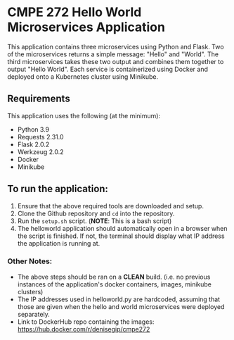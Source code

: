 # CMPE 272 Hello World Microservices Application
This application contains three microservices using Python and Flask. Two of the microservices returns a simple message: "Hello" and "World". The third microservices takes these two output and combines them together to output "Hello World". Each service is containerized using Docker and deployed onto a Kubernetes cluster using Minikube.

## Requirements
This application uses the following (at the minimum):
- Python 3.9
- Requests 2.31.0
- Flask 2.0.2
- Werkzeug 2.0.2
- Docker
- Minikube

## To run the application:
1. Ensure that the above required tools are downloaded and setup.
2. Clone the Github repository and `cd` into the repository.
3. Run the `setup.sh` script. (**NOTE**: This is a bash script)
4. The helloworld application should automatically open in a browser when the script is finished. If not, the terminal should display what IP address the application is running at.

### Other Notes:
- The above steps should be ran on a **CLEAN** build. (i.e. no previous instances of the application's docker containers, images, minikube clusters)
- The IP addresses used in helloworld.py are hardcoded, assuming that those are given when the hello and world microservices were deployed separately.
- Link to DockerHub repo containing the images: https://hub.docker.com/r/denisegip/cmpe272
